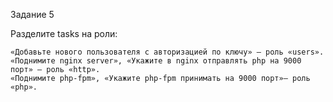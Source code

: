 Задание 5

Разделите tasks на роли:

    «Добавьте нового пользователя с авторизацией по ключу» — роль «users».
    «Поднимите nginx server», «Укажите в nginx отправлять php на 9000 порт» — роль «http».
    «Поднимите php-fpm», «Укажите php-fpm принимать на 9000 порт»— роль «php».
